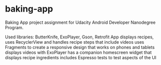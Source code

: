 # baking-app

Baking App project assignment for Udacity Android Developer Nanodegree Program.

Used libraries: ButterKnife, ExoPlayer, Gson, Retrofit
App displays recipes, uses RecyclerView and handles recipe steps that include videos 
uses Fragments to create a responsive design that works on phones and tablets
displays videos with ExoPlayer
has a companion homescreen widget that displays recipe ingredients
includes Espresso tests to test aspects of the UI

